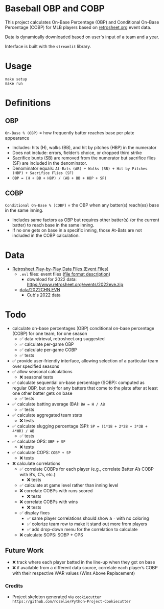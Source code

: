 # Baseball OBP and COBP

This project calculates On-Base Percentage (OBP) and Conditional On-Base Percentage (COBP) for MLB
players based on [retrosheet.org](retrosheet.org) event data.

Data is dynamically downloaded based on user's input of a team and a year.

Interface is built with the `streamlit` library.

# Usage
```shell
make setup
make run
```

# Definitions 
## OBP
`On-Base % (OBP)` = how frequently batter reaches base per plate appearance

- Includes: hits (H), walks (BB), and hit by pitches (HBP) in the numerator
- Does not include: errors, fielder’s choice, or dropped third strike
- Sacrifice bunts (SB) are removed from the numerator but sacrifice flies (SF) are
included in the denominator.
- Denominator equals: `At-Bats (AB) + Walks (BB) + Hit by Pitches (HBP) + Sacrifice
Flies (SF)`
- `OBP = (H + BB + HBP) / (AB + BB + HBP + SF)`

## COBP
`Conditional On-Base % (COBP)` = the OBP when any batter(s) reach(es) base in the
same inning.
- Includes same factors as OBP but requires other batter(s) (or the current batter) to reach base in the same inning.
- If no one gets on base in a specific inning, those At-Bats are not included in the COBP calculation.

# Data
- [Retrosheet Play-by-Play Data Files (Event Files)](https://www.retrosheet.org/game.htm)
  - `.evl` files: event files ([file format description](https://www.retrosheet.org/eventfile.htm))
    - download for 2022 data: https://www.retrosheet.org/events/2022eve.zip
  - [data/2022CHN.EVN](data/2022CHN.EVN)
    - Cub's 2022 data

# Todo
- calculate on-base percentages (OBP) conditional on-base percentage (COBP) for one team, for one season
  - ✅ data retrieval, retrosheet.org suggested
  - ✅ calculate per-game OBP
  - ✅ calculate per-game COBP
  - ✅ tests
- ✅ provide user-friendly interface, allowing selection of a particular team over specified seasons
- ✅ allow seasonal calculations
  - ❌ seasonal tests
- ✅ calculate sequential on-base percentage (SOBP): computed as regular OBP, but only for any batters that come to the plate after at least one other batter gets on base
  - ✅ tests
- ✅ calculate batting average (BA): `BA = H / AB`
  - ✅ tests
- ✅ calculate aggregated team stats
  - ❌ tests
- ✅ calculate slugging percentage (SP): `SP = (1*1B + 2*2B + 3*3B + 4*HR) / AB`
  - ✅ tests
- ✅ calculate OPS: `OBP + SP`
  - ❌ tests
- ✅ calculate COPS: `COBP + SP`
  - ❌ tests
- ❌ calculate correlations
  - ✅ correlate COBPs for each player (e.g., correlate Batter A’s COBP with B’s, C’s, etc.)
    - ❌ tests
  - ✅ calculate at game level rather than inning level
  - ❌ correlate COBPs with runs scored
    - ❌ tests
  - ❌ correlate COBPs with wins
    - ❌ tests
  - ✅ display fixes
    - ✅ same player correlations should show a `-` with no coloring
    - ✅ colorize team row to make it stand out more from players
    - ✅ add drop-down menu for the correlation to calculate
  - ❌ calculate SOPS: SOBP + OPS

## Future Work
- ❌ track where each player batted in the line-up when they got on base
- ❌ if available from a different data source, correlate each player’s COBP with their respective WAR values (Wins Above Replacement)

### Credits
- Project skeleton generated via `cookiecutter https://github.com/rozelie/Python-Project-Cookiecutter`